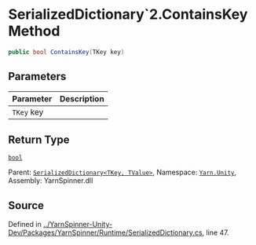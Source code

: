# SerializedDictionary`2.ContainsKey Method


```csharp
public bool ContainsKey(TKey key)
```

## Parameters
|Parameter|Description|
|:---|:---|
|`TKey` key||
## Return Type
[`bool`](https://docs.microsoft.com/dotnet/api/System.Boolean)


<div class="class-metadata">

Parent: [`SerializedDictionary<TKey, TValue>`](/api/csharp/yarn.unity/serializeddictionary-2.md), Namespace: [`Yarn.Unity`](/api/csharp/yarn.unity/README.md), Assembly: YarnSpinner.dll
</div>

## Source
Defined in [../YarnSpinner-Unity-Dev/Packages/YarnSpinner/Runtime/SerializedDictionary.cs](https://github.com/YarnSpinnerTool/YarnSpinner-Unity//blob/develop/Runtime/SerializedDictionary.cs#L47), line 47.
